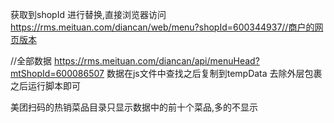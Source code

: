 <!--
 * @Author: your name
 * @Date: 2021-03-18 17:01:06
 * @LastEditTime: 2021-11-15 18:10:34
 * @LastEditors: sunj
 * @Description: In User Settings Edit
 * @FilePath: /dish_crawler/美团扫码点餐(rms.meituan)/README.md
-->
获取到shopId 进行替换,直接浏览器访问
https://rms.meituan.com/diancan/web/menu?shopId=600344937//商户的网页版本


 //全部数据
https://rms.meituan.com/diancan/api/menuHead?mtShopId=600086507
数据在js文件中查找之后复制到tempData 去除外层包裹之后运行脚本即可


美团扫码的热销菜品目录只显示数据中的前十个菜品,多的不显示
